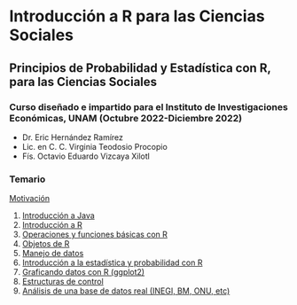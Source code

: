 # Introducción a R para las Ciencias Sociales
## Principios de Probabilidad y Estadística con R, para las Ciencias Sociales
### Curso diseñado e impartido para el Instituto de Investigaciones Económicas, UNAM (Octubre 2022-Diciembre 2022)
- Dr. Eric Hernández Ramírez
- Lic. en C. C. Virginia Teodosio Procopio
- Fís. Octavio Eduardo Vizcaya Xilotl

### Temario
[Motivación](presentaciones/motivacion.md)
1. [Introducción a Java](presentaciones/introduccion.md)      
1. [Introducción a R](presentaciones/modulo1.md)
2. [Operaciones y funciones básicas con R](presentaciones/modulo2.md)
3. [Objetos de R](presentaciones/modulo3.md)
4. [Manejo de datos](presentaciones/modulo4.md)
5. [Introducción a la estadística y probabilidad con R](presentaciones/modulo5.md)
6. [Graficando datos con R (ggplot2)](presentaciones/modulo6.md)
7. [Estructuras de control](presentaciones/modulo7.md)
8. [Análisis de una base de datos real (INEGI, BM, ONU, etc)](presentaciones/modulo8.md)
